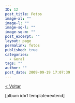 ```yaml
---
ID: 12
post_title: Fotos
image-xl: ""
image-l: ""
image-sq-l: ""
image-sq-m: ""
post_excerpt: ""
layout: page
permalink: fotos
published: true
categories:
  - Geral
tags: ""
author: ""
post_date: 2009-09-19 17:07:39
---
```

<a href="http://www.gruponews.com.br/fotos">&lt; Voltar</a>

[album id=1 template=extend]